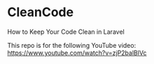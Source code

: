 # CleanCode
How to Keep Your Code Clean in Laravel

This repo is for the following YouTube video: 
https://www.youtube.com/watch?v=zjP2balBlVc
